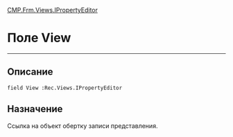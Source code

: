 ﻿---
Link: CMP.Frm.Views.IPropertyEditor.@View
---

<!---  Навигация
[Имя проекта](#) :
-->
[CMP.Frm.Views.IPropertyEditor](Default)

# Поле View
---

## Описание

    field View :Rec.Views.IPropertyEditor

<!--
## Аргументы{#Args}

### Аргумент1

Описание аргумента 1
-->

## Назначение

Ссылка на объект обертку записи представления.

<!--
## Пример

    View...
-->

